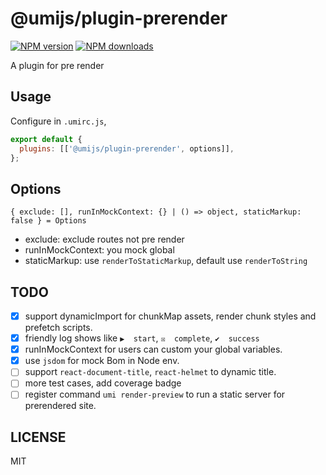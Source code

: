 # @umijs/plugin-prerender

[![NPM version](https://img.shields.io/npm/v/@umijs/plugin-prerender.svg?style=flat)](https://npmjs.org/package/@umijs/plugin-prerender) [![NPM downloads](http://img.shields.io/npm/dm/@umijs/plugin-prerender.svg?style=flat)](https://npmjs.org/package/@umijs/plugin-prerender)

A plugin for pre render

## Usage

Configure in `.umirc.js`,

```js
export default {
  plugins: [['@umijs/plugin-prerender', options]],
};
```

## Options

```
{ exclude: [], runInMockContext: {} | () => object, staticMarkup: false } = Options
```

- exclude: exclude routes not pre render
- runInMockContext: you mock global
- staticMarkup: use `renderToStaticMarkup`, default use `renderToString`

## TODO
- [x] support dynamicImport for chunkMap assets, render chunk styles and prefetch scripts.
- [x] friendly log shows like `▶  start`, `☒  complete`, `✔  success`
- [x] runInMockContext for users can custom your global variables.
- [x] use `jsdom` for mock Bom in Node env.
- [ ] support `react-document-title`, `react-helmet` to dynamic title.
- [ ] more test cases, add coverage badge
- [ ] register command `umi render-preview` to run a static server for prerendered site.

## LICENSE

MIT
